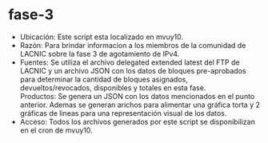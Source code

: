 # fase-3

* Ubicación: Este script esta localizado en mvuy10.  
* Razón: Para brindar informacion a los miembros de la comunidad de LACNIC sobre la fase 3 de agotamiento de IPv4.  
* Fuentes: Se utiliza el archivo delegated extended latest del FTP de LACNIC y un archivo JSON con los datos de bloques pre-aprobados para determinar la cantidad de bloques asignados, devueltos/revocados, disponibles y totales en esta fase.  
Productos: Se genera un JSON con los datos mencionados en el punto anterior. Ademas se generan arichos para alimentar una gráfica torta y 2 gráficas de lineas para una representación visual de los datos.
* Acceso: Todos los archivos generados por este script se disponibilizan en el cron de mvuy10.  
